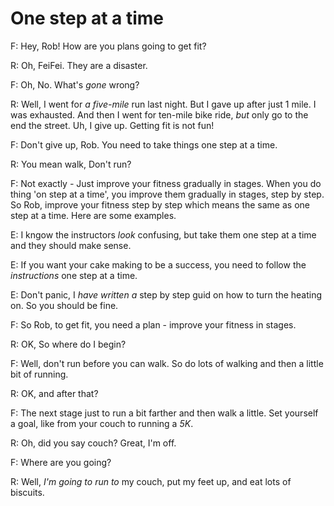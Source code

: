 # One step at a time

F: Hey, Rob! How are you plans going to get fit?

R: Oh, FeiFei. They are a disaster.

F: Oh, No. What's _gone_ wrong?

R: Well, I went for _a five-mile_ run last night. But I gave up after just 1 mile. I was exhausted. And then I went for ten-mile bike ride, _but_ only go to the end the street. Uh, I give up. Getting fit is not fun!

F: Don't give up, Rob. You need to take things one step at a time.

R: You mean walk, Don't run?

F: Not exactly _-_ Just improve your fitness gradually in stages. When you do thing 'on step at a time', you improve them gradually in stages, step by step. So Rob, improve your fitness step by step which means the same as one step at a time. Here are some examples.

E: I kngow the instructors _look_ confusing, but take them one step at a time and they should make sense.

E: If you want your cake making to be a success, you need to follow the _instructions_ one step at a time.

E: Don't panic, I _have written a_ step by step guid on how to turn the heating on. So you should be fine.

F: So Rob, to get fit, you need a plan - improve your fitness in stages.

R: OK, So where do I begin?

F: Well, don't run before you can walk. So do lots of walking and then a little bit of running.

R: OK, and after that?

F: The next stage just to run a bit farther and then walk a little. Set yourself a goal, like from your couch to running a _5K_.

R: Oh, did you say couch? Great, I'm off.

F: Where are you going?

R: Well, _I'm going to run to_ my couch, put my feet up, and eat lots of biscuits.
